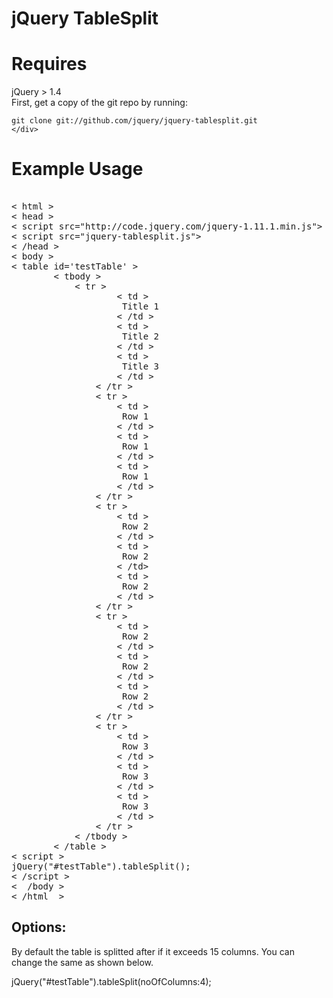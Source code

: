  <html>
 <body>
<h1> jQuery TableSplit </h1>
<div>
 <h1>Requires</h1>
 jQuery > 1.4
 </div>
 <div>
  First, get a copy of the git repo by running:

    git clone git://github.com/jquery/jquery-tablesplit.git
    </div>
  <h1> Example Usage </h1>
 <pre> 
< html >
< head >
< script src="http://code.jquery.com/jquery-1.11.1.min.js"></script >
< script src="jquery-tablesplit.js"></script >
< /head >
< body >
< table id='testTable' >
		< tbody >
			< tr > 
					< td >
					 Title 1
					< /td >
					< td >
					 Title 2
					< /td >
					< td >
					 Title 3
					< /td >
				< /tr >
				< tr >
					< td >
					 Row 1
					< /td >
					< td >
					 Row 1
					< /td >
					< td >
					 Row 1
				 	< /td >
				< /tr >
				< tr >
					< td >
					 Row 2
					< /td >
					< td >
					 Row 2
					< /td>
					< td >
					 Row 2
					< /td >
				< /tr >
				< tr >
					< td >
					 Row 2
					< /td >
					< td >
					 Row 2
					< /td >
					< td >
					 Row 2
					< /td >
				< /tr >
				< tr >
					< td >
					 Row 3
					< /td >
					< td >
					 Row 3
					< /td >
					< td >
					 Row 3
					< /td >
				< /tr >
			< /tbody >
		< /table >
< script >
jQuery("#testTable").tableSplit();
< /script >
<  /body >
< /html  >
</pre>
<h2>Options:</h2>

By default the table is splitted after if it exceeds 15 columns. You can change the same as shown below.

jQuery("#testTable").tableSplit(noOfColumns:4);
</body>
</html>
